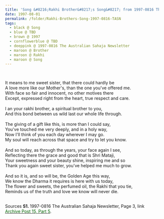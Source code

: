 ```yaml
---
title: 'Song &#8216;Rakhi Brother&#8217;s Song&#8217; from 1997-0816 The Australian Sahaja Newsletter, Page 3'
date: 1997-08-01
permalink: /folder/Rakhi-Brothers-Song-1997-0816-TASN
tags:
  - black @ Song
  - blue @ TBD
  - brown @ 1997
  - cornflowerblue @ TBD
  - deeppink @ 1997-0816 The Australian Sahaja Newsletter
  - maroon @ Brother  
  - maroon @ Rakhi
  - maroon @ Song
---
```


<br>

<p>
It means to me sweet sister, that there could hardly be<br>
A love more like our Mother's, than the one you've offered me.<br>
With face so fair and innocent, no other motives there<br>
Except, expressed right from the heart, true respect and care.<br>
<br>
I an your rakhi brother, a spiritual brother to you,<br>
And this bond between us wild last our whole life through.<br>
<br>
The giving of a gift like this, is more than I could say,<br>
You've touched me very deeply, and in a holy way,<br>
Now I'll think of you each day wherever I may go.<br>
My soul will reach across that space and try to let you know.<br>
<br>
And so today, as through the years, your face again I see,<br>
Reflecting there the grace and good that is Shri Mataji,<br>
Your sweetness and your beauty shine, inspiring me and so<br>
Thank you again sweet sister, you've helped me much to grow.<br>
<br>
And so it is, and so will be, the Golden Age this way,<br>
We know the Dharma it requires is here with us today,<br>
The flower and sweets, the perfumed oil, the Rakhi that you tie,<br>
Reminds us of the truth and love we know will never die.
</p> 

<br>

<wave-list>
<list-title color="DarkSeaGreen" width="40">Sources</list-title>
  <list-item color="BlanchedAlmond"  width="280"><b>S1. </b> 1997-0816 The Australian Sahaja Newsletter, Page 3, link <a href="https://seven-teams.github.io/archives/2023/1213"><font color="DarkGreen">Archive Post 15, Part 5</font></a>.</list-item>
</wave-list>